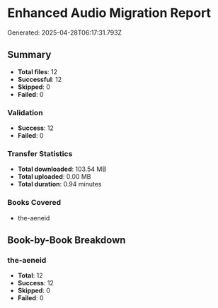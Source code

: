 # Enhanced Audio Migration Report

Generated: 2025-04-28T06:17:31.793Z

## Summary

- **Total files**: 12
- **Successful**: 12
- **Skipped**: 0
- **Failed**: 0

### Validation

- **Success**: 12
- **Failed**: 0

### Transfer Statistics

- **Total downloaded**: 103.54 MB
- **Total uploaded**: 0.00 MB
- **Total duration**: 0.94 minutes

### Books Covered

- the-aeneid

## Book-by-Book Breakdown

### the-aeneid

- **Total**: 12
- **Success**: 12
- **Skipped**: 0
- **Failed**: 0
